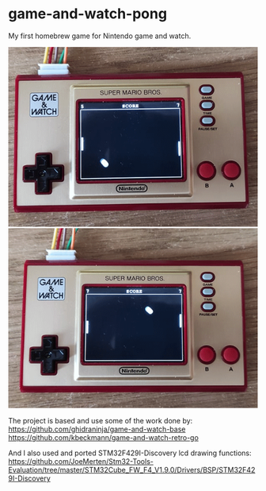 # game-and-watch-pong

My first homebrew game for Nintendo game and watch.

![Pong game first picture](/gaw1.png)  
![Pong game second picture](/gaw2.png)  

The project is based and use some of the work done by:  
https://github.com/ghidraninja/game-and-watch-base  
https://github.com/kbeckmann/game-and-watch-retro-go  

And I also used and ported STM32F429I-Discovery lcd drawing functions:  
https://github.com/JoeMerten/Stm32-Tools-Evaluation/tree/master/STM32Cube_FW_F4_V1.9.0/Drivers/BSP/STM32F429I-Discovery
